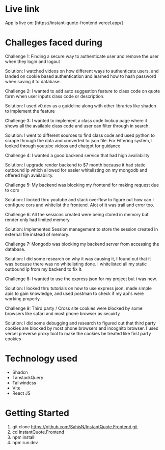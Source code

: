 # Live link
<p>App is live on: [https://instant-quote-frontend.vercel.app/] </p>


# Challeges faced during
<p> Challenge 1: Finding a secure way to authenticate user and remove the user when they login and logout <p>
<p> Solution: I watched videos on how different ways to authenticate users, and landed on cookie based authentication and learned how to hash password when saving it to database. <p>

<p> Challenge 2: I wanted to add auto suggestion feature to class code on quote form when user inputs class code or description. </p>
Solution: I used v0.dev as a guideline along with other libraries like shadcn to implement the feature

<p> Challenge 3: I wanted to implement a class code lookup page where it shows all the available class code and user can filter through in search. </p>
<p> Solution: I went to different sources to find class code and used python to scrape through the data and converted to json file. For Filtering system, I looked through youtube videos and chatgpt for guidance  </p>

 <p>Challenge 4: I wanted a good backend service that had high availability  </p>
<p>Solution: I upgrade render backend to $7 month because it had static outbound ip which allowed for easier whitelisting on my mongodb and offered high availability.  </p>

<p>Challenge 5: My backend was blocking my frontend for making request due to cors  </p>
<p>Solution: I looked thru youtube and stack overflow to figure out how can I configure cors and whitelist the frontend. Alot of it was trail and error too.  </p>

<p>Challenge 6: All the sessions created were being stored in memory but render only had limited memory  </p>
<p>Solution: Implemented Session management to store the session created in external file instead of memory.  </p>

<p>Challenge 7: Mongodb was blocking my backend server from accessing the database.  </p>
<p>Solution: I did some research on why it was causing it, I found out that it was because there was no whitelisting done. I whitelisted all my static outbound ip from my backend to fix it.  </p>

<p>Challenge 8: I wanted to use the express json for my project but i was new.  </p>
<p>Solution: I looked thru tutorials on how to use express json, made simple apis to gain knowledge, and used postman to check if my api's were working properly.  </p>

<p> Challenge 9: Third party / Cross site cookies were blocked by some browsers like safari and most phone browser as secuirty
<p> Solution: I did some debugging and research to figured out that third party cookies are blocked by most phone browsers and incognito browser. I used vercel preverse proxy tool to make the cookies be treated like first party cookies</p>

# Technology used

- Shadcn
- TanstackQuery
- Tailwindcss
- Vite
- React JS

# Getting Started

1. git clone https://github.com/SahisN/InstantQuote.Frontend.git
2. cd InstantQuote.Frontend
3. npm install
4. npm run dev
